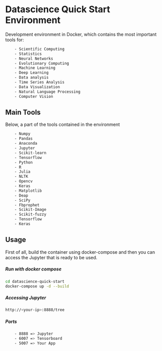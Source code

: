 # Datascience Quick Start Environment
Development environment in Docker, which contains the most important tools 
for: 

```sh
    - Scientific Computing
    - Statistics 
    - Neural Networks 
    - Evolutionary Computing 
    - Machine Learning 
    - Deep Learning
    - Data analysis
    - Time Series Analysis
    - Data Visualization
    - Natural Language Processing
    - Computer Vision
```

## Main Tools
Below, a part of the tools contained in the environment
```sh
    - Numpy
    - Pandas 
    - Anaconda 
    - Jupyter 
    - Scikit-learn
    - Tensorflow
    - Python
    - R
    - Julia
    - NLTK
    - Opencv
    - Keras
    - Matplotlib
    - Deap
    - SciPy
    - Fbprophet
    - Scikit-Image
    - Scikit-fuzzy
    - Tensorflow
    - Keras
```


## Usage
First of all, build the container using docker-compose and then you can 
access the Jupyter that is ready to be used.

##### Run with docker compose
```sh
cd datascience-quick-start
docker-compose up -d --build
```

##### Accessing Jupyter
```sh
http://<your-ip>:8888/tree
```

##### Ports
```sh
    - 8888 => Jupyter
    - 6007 => Tensorboard
    - 5007 => Your App
```